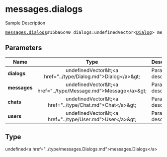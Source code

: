 # messages.dialogs

Sample Description

<pre>
<a href="../constructor/messages.dialogs.md">messages.dialogs</a>#15ba6c40 dialogs:undefinedVector&lt;<a href="../type/Dialog.md">Dialog</a>&gt; messages:undefinedVector&lt;<a href="../type/Message.md">Message</a>&gt; chats:undefinedVector&lt;<a href="../type/Chat.md">Chat</a>&gt; users:undefinedVector&lt;<a href="../type/User.md">User</a>&gt; = undefined<a href="../type/messages.Dialogs.md">messages.Dialogs</a>;
</pre>

## Parameters

| Name | Type | Description |
|------|:----:|-------------|
| **dialogs** | undefinedVector&amp;lt;&lt;a href=&#34;../type/Dialog.md&#34;&gt;Dialog&lt;/a&gt;&amp;gt; | Param description |
| **messages** | undefinedVector&amp;lt;&lt;a href=&#34;../type/Message.md&#34;&gt;Message&lt;/a&gt;&amp;gt; | Param description |
| **chats** | undefinedVector&amp;lt;&lt;a href=&#34;../type/Chat.md&#34;&gt;Chat&lt;/a&gt;&amp;gt; | Param description |
| **users** | undefinedVector&amp;lt;&lt;a href=&#34;../type/User.md&#34;&gt;User&lt;/a&gt;&amp;gt; | Param description |

## Type

undefined&lt;a href=&#34;../type/messages.Dialogs.md&#34;&gt;messages.Dialogs&lt;/a&gt;
